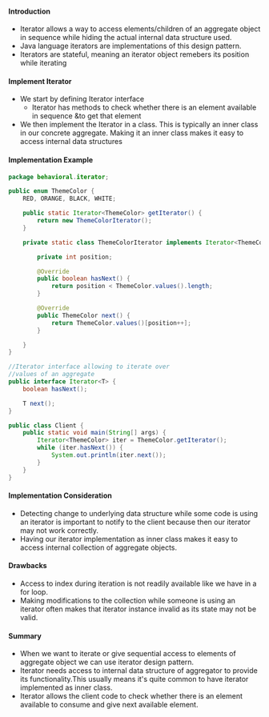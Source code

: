 
#### Introduction
* Iterator allows a way to access elements/children of an aggregate object in sequence while hiding the actual internal data structure used.
* Java language iterators are implementations of this design pattern.
* Iterators are stateful, meaning an iterator object remebers its position while iterating

#### Implement Iterator
* We start by defining Iterator interface
  * Iterator has methods to check whether there is an element available in sequence &to get that element
* We then implement the Iterator in a class. This is typically an inner class in our concrete aggregate. Making it an inner class makes it easy to access internal data structures

#### Implementation Example

```java
package behavioral.iterator;

public enum ThemeColor {
	RED, ORANGE, BLACK, WHITE;

	public static Iterator<ThemeColor> getIterator() {
		return new ThemeColorIterator();
	}

	private static class ThemeColorIterator implements Iterator<ThemeColor> {

		private int position;

		@Override
		public boolean hasNext() {
			return position < ThemeColor.values().length;
		}

		@Override
		public ThemeColor next() {
			return ThemeColor.values()[position++];
		}

	}
}

//Iterator interface allowing to iterate over
//values of an aggregate
public interface Iterator<T> {
	boolean hasNext();

	T next();
}

public class Client {
	public static void main(String[] args) {
		Iterator<ThemeColor> iter = ThemeColor.getIterator();
		while (iter.hasNext()) {
			System.out.println(iter.next());
		}
	}
}
```

#### Implementation Consideration

* Detecting change to underlying data structure while some code is using an iterator is important to notify to the client because then our iterator may not work correctly.
* Having our iterator implementation as inner class makes it easy to access internal collection of aggregate objects.

#### Drawbacks
* Access to index during iteration is not readily available like we have in a for loop.
* Making modifications to the collection while someone is using an iterator often makes that iterator instance invalid as its state may not be valid.

#### Summary
* When we want to iterate or give sequential access to elements of aggregate object we can use iterator design pattern.
* Iterator needs access to internal data structure of aggregator to provide its functionality.This usually means it's quite common to have iterator implemented as inner class.
* Iterator allows the client code to check whether there is an element available to consume and give next available element.